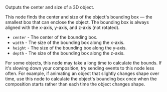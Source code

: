 Outputs the center and size of a 3D object.

This node finds the center and size of the object's bounding box — the smallest box that can enclose the object. The bounding box is always aligned with the x-axis, y-axis, and z-axis (not rotated).

- `center` - The center of the bounding box.
- `width` - The size of the bounding box along the x-axis.
- `height` - The size of the bounding box along the y-axis.
- `depth` - The size of the bounding box along the z-axis.

For some objects, this node may take a long time to calculate the bounds. If it's slowing down your composition, try sending events to this node less often. For example, if animating an object that slightly changes shape over time, use this node to calculate the object's bounding box once when the composition starts rather than each time the object changes shape.
